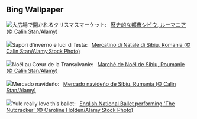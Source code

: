 ## Bing Wallpaper
![](https://www.bing.com/th?id=OHR.SibiuRomania_JA-JP9171991249_UHD.jpg&w=1000)大広場で開かれるクリスマスマーケット:&nbsp;&ensp;[歴史的な都市シビウ, ルーマニア (© Calin Stan/Alamy)](https://www.bing.com/th?id=OHR.SibiuRomania_JA-JP9171991249_UHD.jpg)
<br><br/>
![](https://www.bing.com/th?id=OHR.SibiuRomania_IT-IT8074363725_UHD.jpg&w=1000)Sapori d’inverno e luci di festa:&nbsp;&ensp;[Mercatino di Natale di Sibiu, Romania (© Calin Stan/Alamy Stock Photo)](https://www.bing.com/th?id=OHR.SibiuRomania_IT-IT8074363725_UHD.jpg)
<br><br/>
![](https://www.bing.com/th?id=OHR.SibiuRomania_FR-FR5904755818_UHD.jpg&w=1000)Noël au Cœur de la Transylvanie:&nbsp;&ensp;[Marché de Noël de Sibiu, Roumanie  (© Calin Stan/Alamy)](https://www.bing.com/th?id=OHR.SibiuRomania_FR-FR5904755818_UHD.jpg)
<br><br/>
![](https://www.bing.com/th?id=OHR.SibiuRomania_ES-ES0903750194_UHD.jpg&w=1000)Mercado navideño:&nbsp;&ensp;[Mercado navideño de Sibiu, Rumanía (© Calin Stan/Alamy)](https://www.bing.com/th?id=OHR.SibiuRomania_ES-ES0903750194_UHD.jpg)
<br><br/>
![](https://www.bing.com/th?id=OHR.NutcrackerBallet_EN-GB4363189142_UHD.jpg&w=1000)Yule really love this ballet:&nbsp;&ensp;[English National Ballet performing 'The Nutcracker' (© Caroline Holden/Alamy Stock Photo)](https://www.bing.com/th?id=OHR.NutcrackerBallet_EN-GB4363189142_UHD.jpg)
<br><br/>
